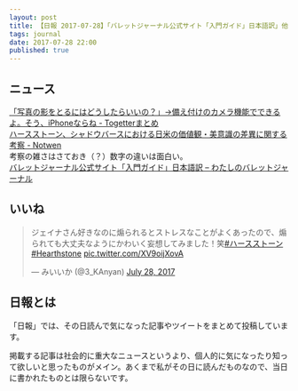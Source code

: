 ```yaml
---
layout: post
title: 【日報 2017-07-28】「バレットジャーナル公式サイト「入門ガイド」日本語訳」他
tags: journal
date: 2017-07-28 22:00
published: true
---
```



## ニュース

<div class="news"><a href="https://togetter.com/li/1130625" target="_blank">「写真の影をとるにはどうしたらいいの？」→備え付けのカメラ機能でできるよ。そう、iPhoneならね - Togetterまとめ</a>
<div class="newscomme"></div>
</div>

<div class="news"><a href="http://notwen.hatenablog.com/entry/2017/07/16/221744" target="_blank">ハースストーン、シャドウバースにおける日米の価値観・美意識の差異に関する考察 - Notwen</a>
<div class="newscomme">考察の雑さはさておき（？）数字の違いは面白い。
</div>
</div>

<div class="news"><a href="http://bujo-seikatsu.com/2017/07/28/getting-started/" target="_blank">バレットジャーナル公式サイト「入門ガイド」日本語訳 – わたしのバレットジャーナル</a>
<div class="newscomme"></div>
</div>


## いいね

 <blockquote class="twitter-tweet"><p lang="ja" dir="ltr">ジェイナさん好きなのに煽られるとストレスなことがよくあったので、煽られても大丈夫なようにかわいく妄想してみました！笑<a href="https://twitter.com/hashtag/%E3%83%8F%E3%83%BC%E3%82%B9%E3%82%B9%E3%83%88%E3%83%BC%E3%83%B3?src=hash">#ハースストーン</a> <a href="https://twitter.com/hashtag/Hearthstone?src=hash">#Hearthstone</a> <a href="https://t.co/XV9oijXovA">pic.twitter.com/XV9oijXovA</a></p>&mdash; みいいか (@3_KAnyan) <a href="https://twitter.com/3_KAnyan/status/890875020049661953">July 28, 2017</a></blockquote>
<script async src="//platform.twitter.com/widgets.js" charset="utf-8"></script> 
 

## 日報とは

「日報」では、その日読んで気になった記事やツイートをまとめて投稿しています。

掲載する記事は社会的に重大なニュースというより、個人的に気になったり知って欲しいと思ったものがメイン。あくまで私がその日に読んだものなので、当日に書かれたものとは限らないです。